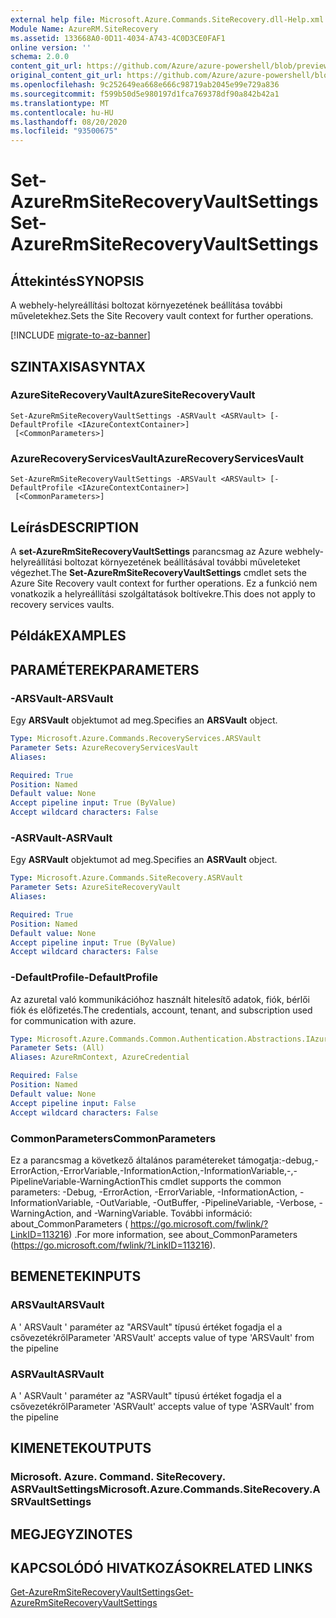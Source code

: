 ```yaml
---
external help file: Microsoft.Azure.Commands.SiteRecovery.dll-Help.xml
Module Name: AzureRM.SiteRecovery
ms.assetid: 133668A0-0D11-4034-A743-4C0D3CE0FAF1
online version: ''
schema: 2.0.0
content_git_url: https://github.com/Azure/azure-powershell/blob/preview/src/ResourceManager/SiteRecovery/Commands.SiteRecovery/help/Set-AzureRmSiteRecoveryVaultSettings.md
original_content_git_url: https://github.com/Azure/azure-powershell/blob/preview/src/ResourceManager/SiteRecovery/Commands.SiteRecovery/help/Set-AzureRmSiteRecoveryVaultSettings.md
ms.openlocfilehash: 9c252649ea668e666c98719ab2045e99e729a836
ms.sourcegitcommit: f599b50d5e980197d1fca769378df90a842b42a1
ms.translationtype: MT
ms.contentlocale: hu-HU
ms.lasthandoff: 08/20/2020
ms.locfileid: "93500675"
---
```

# <span data-ttu-id="c5e1e-101">Set-AzureRmSiteRecoveryVaultSettings</span><span class="sxs-lookup"><span data-stu-id="c5e1e-101">Set-AzureRmSiteRecoveryVaultSettings</span></span>

## <span data-ttu-id="c5e1e-102">Áttekintés</span><span class="sxs-lookup"><span data-stu-id="c5e1e-102">SYNOPSIS</span></span>
<span data-ttu-id="c5e1e-103">A webhely-helyreállítási boltozat környezetének beállítása további műveletekhez.</span><span class="sxs-lookup"><span data-stu-id="c5e1e-103">Sets the Site Recovery vault context for further operations.</span></span>

[!INCLUDE [migrate-to-az-banner](../../includes/migrate-to-az-banner.md)]

## <span data-ttu-id="c5e1e-104">SZINTAXISA</span><span class="sxs-lookup"><span data-stu-id="c5e1e-104">SYNTAX</span></span>

### <span data-ttu-id="c5e1e-105">AzureSiteRecoveryVault</span><span class="sxs-lookup"><span data-stu-id="c5e1e-105">AzureSiteRecoveryVault</span></span>
```
Set-AzureRmSiteRecoveryVaultSettings -ASRVault <ASRVault> [-DefaultProfile <IAzureContextContainer>]
 [<CommonParameters>]
```

### <span data-ttu-id="c5e1e-106">AzureRecoveryServicesVault</span><span class="sxs-lookup"><span data-stu-id="c5e1e-106">AzureRecoveryServicesVault</span></span>
```
Set-AzureRmSiteRecoveryVaultSettings -ARSVault <ARSVault> [-DefaultProfile <IAzureContextContainer>]
 [<CommonParameters>]
```

## <span data-ttu-id="c5e1e-107">Leírás</span><span class="sxs-lookup"><span data-stu-id="c5e1e-107">DESCRIPTION</span></span>
<span data-ttu-id="c5e1e-108">A **set-AzureRmSiteRecoveryVaultSettings** parancsmag az Azure webhely-helyreállítási boltozat környezetének beállításával további műveleteket végezhet.</span><span class="sxs-lookup"><span data-stu-id="c5e1e-108">The **Set-AzureRmSiteRecoveryVaultSettings** cmdlet sets the Azure Site Recovery vault context for further operations.</span></span>
<span data-ttu-id="c5e1e-109">Ez a funkció nem vonatkozik a helyreállítási szolgáltatások boltívekre.</span><span class="sxs-lookup"><span data-stu-id="c5e1e-109">This does not apply to recovery services vaults.</span></span>

## <span data-ttu-id="c5e1e-110">Példák</span><span class="sxs-lookup"><span data-stu-id="c5e1e-110">EXAMPLES</span></span>

## <span data-ttu-id="c5e1e-111">PARAMÉTEREK</span><span class="sxs-lookup"><span data-stu-id="c5e1e-111">PARAMETERS</span></span>

### <span data-ttu-id="c5e1e-112">-ARSVault</span><span class="sxs-lookup"><span data-stu-id="c5e1e-112">-ARSVault</span></span>
<span data-ttu-id="c5e1e-113">Egy **ARSVault** objektumot ad meg.</span><span class="sxs-lookup"><span data-stu-id="c5e1e-113">Specifies an **ARSVault** object.</span></span>

```yaml
Type: Microsoft.Azure.Commands.RecoveryServices.ARSVault
Parameter Sets: AzureRecoveryServicesVault
Aliases: 

Required: True
Position: Named
Default value: None
Accept pipeline input: True (ByValue)
Accept wildcard characters: False
```

### <span data-ttu-id="c5e1e-114">-ASRVault</span><span class="sxs-lookup"><span data-stu-id="c5e1e-114">-ASRVault</span></span>
<span data-ttu-id="c5e1e-115">Egy **ASRVault** objektumot ad meg.</span><span class="sxs-lookup"><span data-stu-id="c5e1e-115">Specifies an **ASRVault** object.</span></span>

```yaml
Type: Microsoft.Azure.Commands.SiteRecovery.ASRVault
Parameter Sets: AzureSiteRecoveryVault
Aliases: 

Required: True
Position: Named
Default value: None
Accept pipeline input: True (ByValue)
Accept wildcard characters: False
```

### <span data-ttu-id="c5e1e-116">-DefaultProfile</span><span class="sxs-lookup"><span data-stu-id="c5e1e-116">-DefaultProfile</span></span>
<span data-ttu-id="c5e1e-117">Az azuretal való kommunikációhoz használt hitelesítő adatok, fiók, bérlői fiók és előfizetés.</span><span class="sxs-lookup"><span data-stu-id="c5e1e-117">The credentials, account, tenant, and subscription used for communication with azure.</span></span>

```yaml
Type: Microsoft.Azure.Commands.Common.Authentication.Abstractions.IAzureContextContainer
Parameter Sets: (All)
Aliases: AzureRmContext, AzureCredential

Required: False
Position: Named
Default value: None
Accept pipeline input: False
Accept wildcard characters: False
```

### <span data-ttu-id="c5e1e-118">CommonParameters</span><span class="sxs-lookup"><span data-stu-id="c5e1e-118">CommonParameters</span></span>
<span data-ttu-id="c5e1e-119">Ez a parancsmag a következő általános paramétereket támogatja:-debug,-ErrorAction,-ErrorVariable,-InformationAction,-InformationVariable,-,-PipelineVariable-WarningAction</span><span class="sxs-lookup"><span data-stu-id="c5e1e-119">This cmdlet supports the common parameters: -Debug, -ErrorAction, -ErrorVariable, -InformationAction, -InformationVariable, -OutVariable, -OutBuffer, -PipelineVariable, -Verbose, -WarningAction, and -WarningVariable.</span></span> <span data-ttu-id="c5e1e-120">További információ: about_CommonParameters ( https://go.microsoft.com/fwlink/?LinkID=113216) .</span><span class="sxs-lookup"><span data-stu-id="c5e1e-120">For more information, see about_CommonParameters (https://go.microsoft.com/fwlink/?LinkID=113216).</span></span>

## <span data-ttu-id="c5e1e-121">BEMENETEK</span><span class="sxs-lookup"><span data-stu-id="c5e1e-121">INPUTS</span></span>

### <span data-ttu-id="c5e1e-122">ARSVault</span><span class="sxs-lookup"><span data-stu-id="c5e1e-122">ARSVault</span></span>
<span data-ttu-id="c5e1e-123">A ' ARSVault ' paraméter az "ARSVault" típusú értéket fogadja el a csővezetékről</span><span class="sxs-lookup"><span data-stu-id="c5e1e-123">Parameter 'ARSVault' accepts value of type 'ARSVault' from the pipeline</span></span>

### <span data-ttu-id="c5e1e-124">ASRVault</span><span class="sxs-lookup"><span data-stu-id="c5e1e-124">ASRVault</span></span>
<span data-ttu-id="c5e1e-125">A ' ASRVault ' paraméter az "ASRVault" típusú értéket fogadja el a csővezetékről</span><span class="sxs-lookup"><span data-stu-id="c5e1e-125">Parameter 'ASRVault' accepts value of type 'ASRVault' from the pipeline</span></span>

## <span data-ttu-id="c5e1e-126">KIMENETEK</span><span class="sxs-lookup"><span data-stu-id="c5e1e-126">OUTPUTS</span></span>

### <span data-ttu-id="c5e1e-127">Microsoft. Azure. Command. SiteRecovery. ASRVaultSettings</span><span class="sxs-lookup"><span data-stu-id="c5e1e-127">Microsoft.Azure.Commands.SiteRecovery.ASRVaultSettings</span></span>

## <span data-ttu-id="c5e1e-128">MEGJEGYZI</span><span class="sxs-lookup"><span data-stu-id="c5e1e-128">NOTES</span></span>

## <span data-ttu-id="c5e1e-129">KAPCSOLÓDÓ HIVATKOZÁSOK</span><span class="sxs-lookup"><span data-stu-id="c5e1e-129">RELATED LINKS</span></span>

[<span data-ttu-id="c5e1e-130">Get-AzureRmSiteRecoveryVaultSettings</span><span class="sxs-lookup"><span data-stu-id="c5e1e-130">Get-AzureRmSiteRecoveryVaultSettings</span></span>](./Get-AzureRmSiteRecoveryVaultSettings.md)
